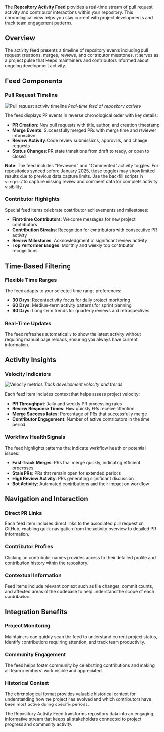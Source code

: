 The **Repository Activity Feed** provides a real-time stream of pull request activity and contributor interactions within your repository. This chronological view helps you stay current with project developments and track team engagement patterns.

## Overview

The activity feed presents a timeline of repository events including pull request creations, merges, reviews, and contributor milestones. It serves as a project pulse that keeps maintainers and contributors informed about ongoing development activity.

## Feed Components

### Pull Request Timeline
![Pull request activity timeline](/docs/images/features/activity-feed/pr-timeline.png)
*Real-time feed of repository activity*

The feed displays PR events in reverse chronological order with key details:

- **PR Creation**: New pull requests with title, author, and creation timestamp
- **Merge Events**: Successfully merged PRs with merge time and reviewer information  
- **Review Activity**: Code review submissions, approvals, and change requests
- **Status Changes**: PR state transitions from draft to ready, or open to closed

**Note**: The feed includes "Reviewed" and "Commented" activity toggles. For repositories synced before January 2025, these toggles may show limited results due to previous data capture limits. Use the backfill scripts in `scripts/` to capture missing review and comment data for complete activity visibility.

### Contributor Highlights
Special feed items celebrate contributor achievements and milestones:

- **First-time Contributors**: Welcome messages for new project contributors
- **Contribution Streaks**: Recognition for contributors with consecutive PR activity
- **Review Milestones**: Acknowledgment of significant review activity
- **Top Performer Badges**: Monthly and weekly top contributor recognitions

## Time-Based Filtering

### Flexible Time Ranges
The feed adapts to your selected time range preferences:

- **30 Days**: Recent activity focus for daily project monitoring
- **60 Days**: Medium-term activity patterns for sprint planning
- **90 Days**: Long-term trends for quarterly reviews and retrospectives

### Real-Time Updates
The feed refreshes automatically to show the latest activity without requiring manual page reloads, ensuring you always have current information.

## Activity Insights

### Velocity Indicators
![Velocity metrics](/docs/images/features/activity-feed/velocity-indicators.png)
*Track development velocity and trends*

Each feed item includes context that helps assess project velocity:

- **PR Throughput**: Daily and weekly PR processing rates
- **Review Response Times**: How quickly PRs receive attention
- **Merge Success Rates**: Percentage of PRs that successfully merge
- **Contributor Engagement**: Number of active contributors in the time period

### Workflow Health Signals
The feed highlights patterns that indicate workflow health or potential issues:

- **Fast-Track Merges**: PRs that merge quickly, indicating efficient processes
- **Stale PRs**: PRs that remain open for extended periods
- **High Review Activity**: PRs generating significant discussion
- **Bot Activity**: Automated contributions and their impact on workflow

## Navigation and Interaction

### Direct PR Links
Each feed item includes direct links to the associated pull request on GitHub, enabling quick navigation from the activity overview to detailed PR information.

### Contributor Profiles
Clicking on contributor names provides access to their detailed profile and contribution history within the repository.

### Contextual Information
Feed items include relevant context such as file changes, commit counts, and affected areas of the codebase to help understand the scope of each contribution.

## Integration Benefits

### Project Monitoring
Maintainers can quickly scan the feed to understand current project status, identify contributions requiring attention, and track team productivity.

### Community Engagement
The feed helps foster community by celebrating contributions and making all team members' work visible and appreciated.

### Historical Context
The chronological format provides valuable historical context for understanding how the project has evolved and which contributors have been most active during specific periods.

The Repository Activity Feed transforms repository data into an engaging, informative stream that keeps all stakeholders connected to project progress and community activity.
